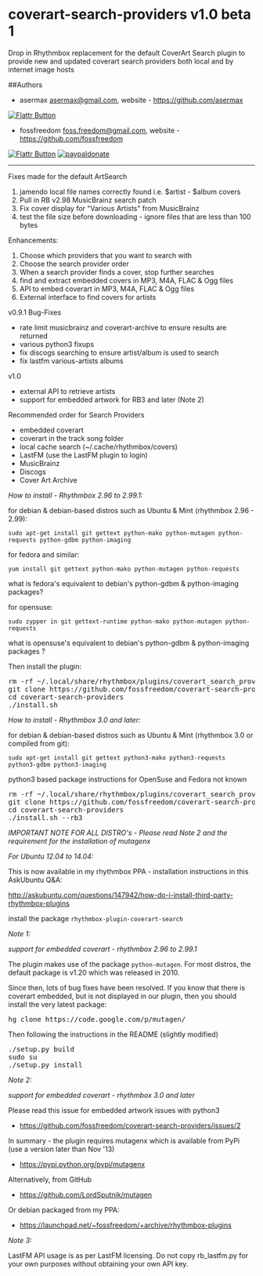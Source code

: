 coverart-search-providers v1.0 beta 1
=========================

Drop in Rhythmbox replacement for the default CoverArt Search plugin to provide new and updated coverart search providers both local and by internet image hosts

##Authors

 - asermax <asermax@gmail.com>, website - https://github.com/asermax

[![Flattr Button](http://api.flattr.com/button/button-compact-static-100x17.png "Flattr This!")](http://flattr.com/thing/1262052/asermax-on-GitHub "asermax")

 - fossfreedom <foss.freedom@gmail.com>, website - https://github.com/fossfreedom

[![Flattr Button](http://api.flattr.com/button/button-compact-static-100x17.png "Flattr This!")](http://flattr.com/thing/1811718/ "fossfreedom")  [![paypaldonate](https://www.paypalobjects.com/en_GB/i/btn/btn_donate_SM.gif)](https://www.paypal.com/cgi-bin/webscr?cmd=_s-xclick&hosted_button_id=KBV682WJ3BDGL)

-------------

Fixes made for the default ArtSearch

1. jamendo local file names correctly found i.e. $artist - $album covers
2. Pull in RB v2.98 MusicBrainz search patch
3. Fix cover display for "Various Artists" from MusicBrainz
4. test the file size before downloading - ignore files that are less than 100 bytes


Enhancements:

1. Choose which providers that you want to search with
2. Choose the search provider order
2. When a search provider finds a cover, stop further searches
3. find and extract embedded covers in MP3, M4A, FLAC & Ogg files
4. API to embed coverart in MP3, M4A, FLAC & Ogg files
5. External interface to find covers for artists

v0.9.1 Bug-Fixes

 - rate limit musicbrainz and coverart-archive to ensure results are returned
 - various python3 fixups
 - fix discogs searching to ensure artist/album is used to search
 - fix lastfm various-artists albums
 
v1.0

 - external API to retrieve artists
 - support for embedded artwork for RB3 and later (Note 2)

Recommended order for Search Providers

 - embedded coverart
 - coverart in the track song folder
 - local cache search (~/.cache/rhythmbox/covers)
 - LastFM (use the LastFM plugin to login)
 - MusicBrainz
 - Discogs
 - Cover Art Archive

*How to install - Rhythmbox 2.96 to 2.99.1:*

for debian & debian-based distros such as Ubuntu & Mint (rhythmbox 2.96 - 2.99):

    sudo apt-get install git gettext python-mako python-mutagen python-requests python-gdbm python-imaging

for fedora and similar:

    yum install git gettext python-mako python-mutagen python-requests
    
what is fedora's equivalent to debian's python-gdbm & python-imaging packages?
    
for opensuse:
 
    sudo zypper in git gettext-runtime python-mako python-mutagen python-requests

what is opensuse's equivalent to debian's python-gdbm & python-imaging packages ?

Then install the plugin:

<pre>
rm -rf ~/.local/share/rhythmbox/plugins/coverart_search_providers
git clone https://github.com/fossfreedom/coverart-search-providers.git
cd coverart-search-providers
./install.sh
</pre>

*How to install - Rhythmbox 3.0 and later:*

for debian & debian-based distros such as Ubuntu & Mint (rhythmbox 3.0 or compiled from git):

    sudo apt-get install git gettext python3-mako python3-requests python3-gdbm python3-imaging

python3 based package instructions for OpenSuse and Fedora not known

<pre>
rm -rf ~/.local/share/rhythmbox/plugins/coverart_search_providers
git clone https://github.com/fossfreedom/coverart-search-providers.git
cd coverart-search-providers
./install.sh --rb3
</pre>

*IMPORTANT NOTE FOR ALL DISTRO's - Please read Note 2 and the requirement for the installation of mutagenx*

*For Ubuntu 12.04 to 14.04:* 

This is now available in my rhythmbox PPA - installation instructions in this AskUbuntu Q&A:

http://askubuntu.com/questions/147942/how-do-i-install-third-party-rhythmbox-plugins

install the package `rhythmbox-plugin-coverart-search`

*Note 1:*

*support for embedded coverart - rhythmbox 2.96 to 2.99.1*

The plugin makes use of the package `python-mutagen`.  For most distros, the default package is v1.20 which was released in 2010.

Since then, lots of bug fixes have been resolved.  If you know that there is coverart embedded, but is not displayed
in our plugin, then you should install the very latest package:

<pre>
hg clone https://code.google.com/p/mutagen/
</pre>

Then following the instructions in the README (slightly modified)

<pre>
./setup.py build
sudo su
./setup.py install 
</pre>

*Note 2:*

*support for embedded coverart - rhythmbox 3.0 and later*

Please read this issue for embedded artwork issues with python3

- https://github.com/fossfreedom/coverart-search-providers/issues/2

In summary - the plugin requires mutagenx which is available from PyPi (use a version later than Nov '13)

 - https://pypi.python.org/pypi/mutagenx
 
Alternatively, from GitHub

 - https://github.com/LordSputnik/mutagen
 
Or debian packaged from my PPA:

 - https://launchpad.net/~fossfreedom/+archive/rhythmbox-plugins

*Note 3:*

LastFM API usage is as per LastFM licensing.  Do not copy rb_lastfm.py for your own purposes without obtaining your own API key.
